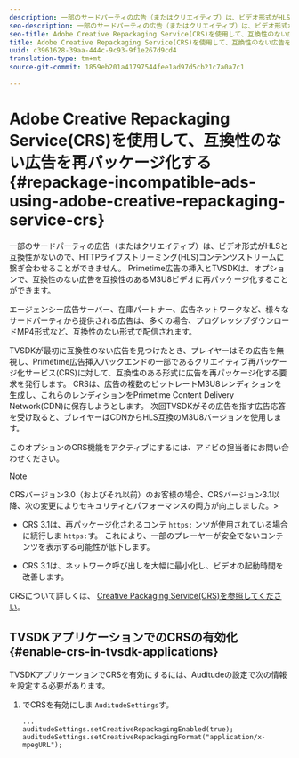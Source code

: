 ```yaml
---
description: 一部のサードパーティの広告（またはクリエイティブ）は、ビデオ形式がHLSと互換性がないので、HTTPライブストリーミング(HLS)コンテンツストリームに繋ぎ合わせることができません。 Primetime広告の挿入とTVSDKは、オプションで、互換性のない広告を互換性のあるM3U8ビデオに再パッケージ化することができます。
seo-description: 一部のサードパーティの広告（またはクリエイティブ）は、ビデオ形式がHLSと互換性がないので、HTTPライブストリーミング(HLS)コンテンツストリームに繋ぎ合わせることができません。 Primetime広告の挿入とTVSDKは、オプションで、互換性のない広告を互換性のあるM3U8ビデオに再パッケージ化することができます。
seo-title: Adobe Creative Repackaging Service(CRS)を使用して、互換性のない広告を再パッケージ化する
title: Adobe Creative Repackaging Service(CRS)を使用して、互換性のない広告を再パッケージ化する
uuid: c3961628-39aa-444c-9c93-9f1e267d9cd4
translation-type: tm+mt
source-git-commit: 1859eb201a41797544fee1ad97d5cb21c7a0a7c1

---
```



# Adobe Creative Repackaging Service(CRS)を使用して、互換性のない広告を再パッケージ化する {#repackage-incompatible-ads-using-adobe-creative-repackaging-service-crs}

一部のサードパーティの広告（またはクリエイティブ）は、ビデオ形式がHLSと互換性がないので、HTTPライブストリーミング(HLS)コンテンツストリームに繋ぎ合わせることができません。 Primetime広告の挿入とTVSDKは、オプションで、互換性のない広告を互換性のあるM3U8ビデオに再パッケージ化することができます。

エージェンシー広告サーバー、在庫パートナー、広告ネットワークなど、様々なサードパーティから提供される広告は、多くの場合、プログレッシブダウンロードMP4形式など、互換性のない形式で配信されます。

TVSDKが最初に互換性のない広告を見つけたとき、プレイヤーはその広告を無視し、Primetime広告挿入バックエンドの一部であるクリエイティブ再パッケージ化サービス(CRS)に対して、互換性のある形式に広告を再パッケージ化する要求を発行します。 CRSは、広告の複数のビットレートM3U8レンディションを生成し、これらのレンディションをPrimetime Content Delivery Network(CDN)に保存しようとします。 次回TVSDKがその広告を指す広告応答を受け取ると、プレイヤーはCDNからHLS互換のM3U8バージョンを使用します。

このオプションのCRS機能をアクティブにするには、アドビの担当者にお問い合わせください。

>[!NOTE]
>
>CRSバージョン3.0（およびそれ以前）のお客様の場合、CRSバージョン3.1以降、次の変更によりセキュリティとパフォーマンスの両方が向上しました。>
>* CRS 3.1は、再パッケージ化されるコンテ `https:` ンツが使用されている場合に続行しま `https:`す。 これにより、一部のプレーヤーが安全でないコンテンツを表示する可能性が低下します。
   >
   >
* CRS 3.1は、ネットワーク呼び出しを大幅に最小化し、ビデオの起動時間を改善します。
>



CRSについて詳しくは、 [Creative Packaging Service(CRS)を参照してください](https://helpx.adobe.com/content/dam/help/en/primetime/drm/drm_certificate_enrollment.pdf)。

## TVSDKアプリケーションでのCRSの有効化{#enable-crs-in-tvsdk-applications}

TVSDKアプリケーションでCRSを有効にするには、Auditudeの設定で次の情報を設定する必要があります。

1. でCRSを有効にしま `AuditudeSettings`す。

   ```
   ... 
   auditudeSettings.setCreativeRepackagingEnabled(true); 
   auditudeSettings.setCreativeRepackagingFormat("application/x-mpegURL"); 
   ```
